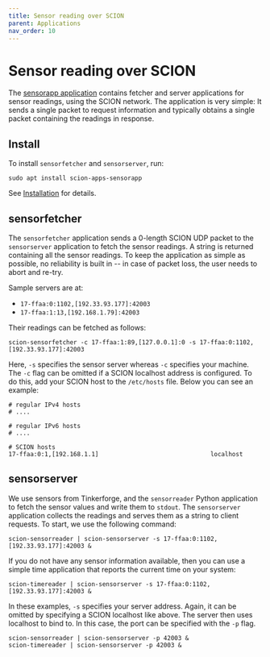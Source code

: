 ```yaml
---
title: Sensor reading over SCION
parent: Applications
nav_order: 10
---
```


# Sensor reading over SCION

The [sensorapp application](https://github.com/netsec-ethz/scion-apps/) contains fetcher and server
applications for sensor readings, using the SCION network. The application is very simple: It sends
a single packet to request information and typically obtains a single packet containing the readings
in response.

## Install

To install `sensorfetcher` and `sensorserver`, run:
```shell
sudo apt install scion-apps-sensorapp
```
See [Installation](../install/pkg.html#applications) for details.


## sensorfetcher

The `sensorfetcher` application sends a 0-length SCION UDP packet to the `sensorserver` application
to fetch the sensor readings. A string is returned containing all the sensor readings. To keep the
application as simple as possible, no reliability is built in -- in case of packet loss, the user
needs to abort and re-try.

Sample servers are at:

* `17-ffaa:0:1102,[192.33.93.177]:42003`
* `17-ffaa:1:13,[192.168.1.79]:42003`

Their readings can be fetched as follows:

```
scion-sensorfetcher -c 17-ffaa:1:89,[127.0.0.1]:0 -s 17-ffaa:0:1102,[192.33.93.177]:42003
```

Here, `-s` specifies the sensor server whereas `-c` specifies your machine.
The `-c` flag can be omitted if a SCION localhost address is configured. To do this, add your
SCION host to the `/etc/hosts` file. Below you can see an example:

```
# regular IPv4 hosts
# ....

# regular IPv6 hosts
# ....

# SCION hosts
17-ffaa:0:1,[192.168.1.1]                               localhost
```

## sensorserver

We use sensors from Tinkerforge, and the `sensorreader` Python application to fetch the sensor values and write them to `stdout`. The `sensorserver` application collects the readings and serves them as a string to client requests. To start, we use the following command:

```
scion-sensorreader | scion-sensorserver -s 17-ffaa:0:1102,[192.33.93.177]:42003 &
```

If you do not have any sensor information available, then you can use a simple time application that reports the current time on your system:

```
scion-timereader | scion-sensorserver -s 17-ffaa:0:1102,[192.33.93.177]:42003 &
```

In these examples,  `-s` specifies your server address. Again, it can be omitted by specifying a SCION localhost like above. The server then
uses localhost to bind to. In this case, the port can be specified with the `-p` flag.

```
scion-sensorreader | scion-sensorserver -p 42003 &
scion-timereader | scion-sensorserver -p 42003 &
```
